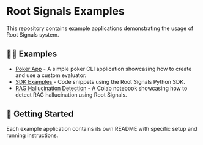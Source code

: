 # Root Signals Examples

This repository contains example applications demonstrating the usage of Root Signals system.

## 🧑‍🍳 Examples

- [Poker App](./poker-app) - A simple poker CLI application showcasing how to create and use a custom evaluator.
- [SDK Examples](https://github.com/root-signals/rs-python-sdk/tree/main/examples) - Code snippets using the Root Signals Python SDK.
- [RAG Hallucination Detection](https://colab.research.google.com/drive/1A1mmE2jHVntSJiXzBIpMpDjxrtgWC8uq?usp=sharing) - A Colab notebook showcasing how to detect RAG hallucination using Root Signals.

## 📖 Getting Started

Each example application contains its own README with specific setup and running instructions.

